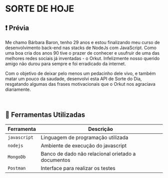 # SORTE DE HOJE

## :exclamation: Prévia

Me chamo Bárbara Baron, tenho 29 anos e estou finalizando meu curso de desenvolvimento back-end nas stacks de NodeJs com JavaScript. Como uma boa cria dos anos 90 tive o prazer de conhecer e usufruir de uma das melhores redes sociais já inventadas - o Orkut. Infelizmente nosso querido amigo não durou para sempre e foi erradicado da internet. 

Com o objetivo de deixar pelo menos um pedacinho dele vivo, e também matar um pouco da saudade, desenvolvi esta API de Sorte do Dia, resgatando algumas das frases motivacionais que o Orkut nos agraciava diariamente.

<br>

## :wrench: Ferramentas Utilizadas

| Ferramenta | Descrição |
| --- | --- |
| `javascript` | Linguagem de programação utilizada |
| `nodejs` | Ambiente de execução do javascript|
| `MongoDb` | Banco de dado não relacional orietado a documentos|
| `Postman` | Interface para realizar os testes|

 <br>




 
